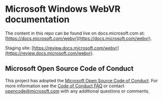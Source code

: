 # Microsoft Windows WebVR documentation

The content in this repo can be found live on docs.microsoft.com at: [https://docs.microsoft.com/webvr](https://docs.microsoft.com/webvr).

Staging site: [https://review.docs.microsoft.com/webvr](https://review.docs.microsoft.com/webvr).

## Microsoft Open Source Code of Conduct
This project has adopted the [Microsoft Open Source Code of Conduct](https://opensource.microsoft.com/codeofconduct/).
For more information see the [Code of Conduct FAQ](https://opensource.microsoft.com/codeofconduct/faq/) or contact [opencode@microsoft.com](mailto:opencode@microsoft.com) with any additional questions or comments.

